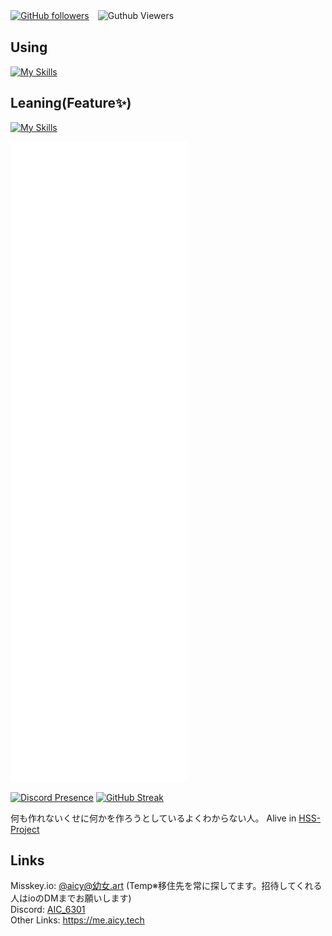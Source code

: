 [![GitHub followers](https://img.shields.io/github/followers/aic-6301?style=social)](https://github.com/aic-6301)　![Guthub Viewers](https://komarev.com/ghpvc/?username=aic-6301)
## Using
[![My Skills](https://skillicons.dev/icons?i=discord,github,misskey,twitter,windows,python,vscode)](https://skillicons.dev)
## Leaning(Feature✨)
[![My Skills](https://skillicons.dev/icons?i=js,html,css,lua,linux,ts,mysql,postgres)](https://skillicons.dev)

![Metrics](/github-metrics.svg)

[![Discord Presence](https://lanyard.cnrad.dev/api/964887498436276305)](https://discord.com/users/964887498436276305) 
[![GitHub Streak](https://streak-stats.demolab.com?user=aic-6301&theme=vue-dark&locale=ja&date_format=%5BY.%5Dn.j&type=svg)](https://git.io/streak-stats)

何も作れないくせに何かを作ろうとしているよくわからない人。
Alive in [HSS-Project](https://github.com/hss-project)

## Links
Misskey.io: [@aicy@幼女.art](https://幼女.art/@aicy) (Temp※移住先を常に探してます。招待してくれる人はioのDMまでお願いします)<br>
Discord: [AIC_6301](https://discord.com/users/964887498436276305)<br>
Other Links: https://me.aicy.tech

